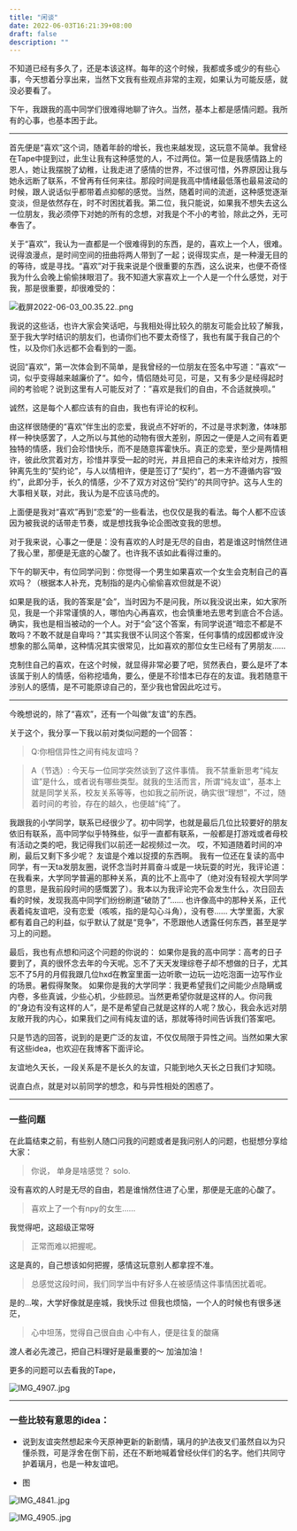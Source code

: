 ```yaml
---
title: "闲谈"
date: 2022-06-03T16:21:39+08:00
draft: false
description: ""
---
```



不知道已经有多久了，还是本该这样。每年的这个时候，我都或多或少的有些心事，今天想着分享出来，当然下文我有些观点非常的主观，如果认为可能反感，就没必要看了。

下午，我跟我的高中同学们很难得地聊了许久。当然，基本上都是感情问题。我所有的心事，也基本困于此。

---

首先便是“喜欢”这个词，随着年龄的增长，我也来越发现，这玩意不简单。我曾经在Tape中提到过，此生让我有这种感觉的人，不过两位。第一位是我感情路上的恩人，她让我摆脱了幼稚，让我走进了感情的世界，不过很可惜，外界原因让我与她永远断了联系，不曾再有任何来往。那段时间是我高中情绪最低落也最易波动的时候，跟人说话似乎都带着点抑郁的感觉。当然，随着时间的流逝，这种感觉逐渐变淡，但是依然存在，时不时困扰着我。第二位，我只能说，如果我不想失去这么一位朋友，我必须停下对她的所有的念想，对我是个不小的考验，除此之外，无可奉告了。

关于“喜欢”，我认为一直都是一个很难得到的东西，是的，喜欢上一个人，很难。说得浪漫点，是时间空间的扭曲将两人带到了一起；说得现实点，是一种漫无目的的等待，或是寻找。“喜欢”对于我来说是个很重要的东西，这么说来，也便不奇怪我为什么会晚上偷偷抹眼泪了。我不知道大家喜欢上一个人是一个什么感觉，对于我，那是很重要，却很难受的：

![截屏2022-06-03_00.35.22..png](闲谈+34c3a8b6-bc22-42b6-8467-3345ca9af2d6/截屏2022-06-03_00.35.22..png)

我说的这些话，也许大家会笑话吧，与我相处得比较久的朋友可能会比较了解我，至于我大学时结识的朋友们，也请你们也不要太奇怪了，我也有属于我自己的个性，以及你们永远都不会看到的一面。

说回“喜欢”，第一次体会到不简单，是我曾经的一位朋友在签名中写道：”喜欢“一词，似乎变得越来越廉价了“。如今，情侣随处可见，可是，又有多少是经得起时间的考验呢？说到这里有人可能反对了：”喜欢是我们的自由，不合适就换呗。”

诚然，这是每个人都应该有的自由，我也有评论的权利。

由这样很随便的“喜欢”伴生出的恋爱，我说点不好听的，不过是寻求刺激，体味那样一种快感罢了，人之所以与其他的动物有很大差别，原因之一便是人之间有着更独特的情感，我们会珍惜快乐，而不是随意挥霍快乐。真正的恋爱，至少是两情相许，彼此欣赏着对方，珍惜并享受一起的时光，并且把自己的未来许给对方，按照钟离先生的“契约论”，与人以情相许，便是签订了“契约”，若一方不遵循内容“毁约”，此即分手，长久的情感，少不了双方对这份“契约”的共同守护。这与人生的大事相关联，对此，我认为是不应该马虎的。

上面便是我对“喜欢”再到“恋爱”的一些看法，也仅仅是我的看法。每个人都不应该因为被我说的话带走节奏，或是想找我争论企图改变我的思想。

对于我来说，心事之一便是：没有喜欢的人时是无尽的自由，若是谁这时悄然住进了我心里，那便是无底的心酸了。也许我不该如此看得过重的。

下午的聊天中，有位同学问到：你觉得一个男生如果喜欢一个女生会克制自己的喜欢吗？（根据本人补充，克制指的是内心偷偷喜欢但就是不说）

如果是我的话，我的答案是“会”，当时因为不是问我，所以我没说出来，如大家所见，我是一个非常谨慎的人，哪怕内心再喜欢，也会慎重地去思考到底合不合适。确实，我也是相当被动的一个人。对于“会”这个答案，有同学说道“暗恋不都是不敢吗？不敢不就是自卑吗？”其实我很不认同这个答案，任何事情的成因都或许没想象的那么简单，这种情况其实很常见，比如喜欢的那位女生已经有了男朋友……

克制住自己的喜欢，在这个时候，就显得非常必要了吧，贸然表白，要么是坏了本该属于别人的情感，俗称挖墙角，要么，便是不珍惜本已存在的友谊。我若随意干涉别人的感情，是不可能原谅自己的，至少我也曾因此吃过亏。

---

今晚想说的，除了“喜欢”，还有一个叫做“友谊”的东西。

关于这个，我分享一下我以前对类似问题的一个回答：

> Q:你相信异性之间有纯友谊吗？

> A（节选）:
今天与一位同学突然谈到了这件事情。
我不禁重新思考“纯友谊”是什么，或者说有哪些类型。就我的生活而言，所谓“纯友谊”，基本上就是同学关系，校友关系等等，也如我之前所说，确实很“理想”，不过，随着时间的考验，存在的越久，也便越“纯”了。

我跟我的小学同学，联系已经很少了。初中同学，也就是最后几位比较要好的朋友依旧有联系，高中同学似乎特殊些，似乎一直都有联系，一般都是打游戏或者母校有活动之类的吧，我记得我们以前还一起视频过一次。
哎，不知道随着时间的冲刷，最后又剩下多少呢？
友谊是个难以捉摸的东西啊。
我有一位还在复读的高中同学，有一天ta发朋友圈，说怀念当时并肩奋斗或是一块玩耍的时光，我评论道：在我看来，大学同学普遍的那种关系，真的比不上高中了（绝对没有轻视大学同学的意思，是我前段时间的感慨罢了）。我本以为我评论完不会发生什么，次日回去看的时候，发现我高中同学们纷纷刷道“破防了”……
也许像高中的那种关系，正代表着纯友谊吧，没有恋爱（咳咳，指的是勾心斗角），没有卷……
大学里面，大家都有着自己的利益，似乎默认了就是“竞争”，不愿跟他人透露任何东西，甚至是学习上的问题。

最后，我也有点想和问这个问题的你说的：
如果你是我的高中同学：高考的日子要到了，真的很怀念去年的今天呢。忘不了天天发理综卷子却不想做的日子，尤其忘不了5月的月假我跟几位hxd在教室里面一边听歌一边玩一边吃泡面一边写作业的场景。暑假得聚聚。
如果你是我的大学同学：我更希望我们之间能少点隐瞒或内卷，多些真诚，少些心机，少些顾忌。当然更希望你就是这样的人。你问我的“身边有没有这样的人”，是不是希望自己就是这样的人呢？放心，我会永远对朋友敞开我的内心，如果我们之间有纯友谊的话，那就等待时间告诉我们答案吧。

只是节选的回答，说到的是更广泛的友谊，不仅仅局限于异性之间。当然如果大家有这些idea，也欢迎在我博客下面评论。

友谊地久天长，一段关系是不是长久的友谊，只能到地久天长之日我们才知晓。

说直白点，就是对以前同学的想念，和与异性相处的困惑了。

---

### 一些问题

在此篇结束之前，有些别人随口问我的问题或者是我问别人的问题，也挺想分享给大家：

> 你说，
单身是啥感觉？
solo.

没有喜欢的人时是无尽的自由，若是谁悄然住进了心里，那便是无底的心酸了。

> 喜欢上了一个有npy的女生……

我觉得吧，这超级正常呀

> 正常而难以把握呢。

这是真的，自己想该如何把握，感情这玩意别人都拿捏不准。

> 总感觉这段时间，我们同学当中有好多人在被感情这件事情困扰着呢。

是的…唉，大学好像就是座城，我快乐过 但我也烦恼，一个人的时候也有很多迷茫，

> 心中坦荡，觉得自己很自由
心中有人，便是往复的酸痛

渡人者必先渡己，把自己料理好是最重要的～ 加油加油！

更多的问题可以去看我的Tape，

![IMG_4907..jpg](闲谈+34c3a8b6-bc22-42b6-8467-3345ca9af2d6/IMG_4907..jpg)

---

### 一些比较有意思的idea：

- 说到友谊突然想起来今天原神更新的新剧情，璃月的护法夜叉们虽然自以为只懂杀戮，可是浮舍在倒下前，还在不断地喊着曾经伙伴们的名字。他们共同守护着璃月，也是一种友谊吧。

- 图

![IMG_4841..jpg](闲谈+34c3a8b6-bc22-42b6-8467-3345ca9af2d6/IMG_4841..jpg)

![IMG_4905..jpg](闲谈+34c3a8b6-bc22-42b6-8467-3345ca9af2d6/IMG_4905..jpg)

